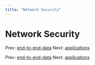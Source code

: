 ```yaml
---
title: "Network Security"
---
```


# Network Security

Prev: [end-to-end-data](end-to-end-data.md)
Next: [applications](applications.md)

Prev: [end-to-end-data](end-to-end-data.md)
Next: [applications](applications.md)
